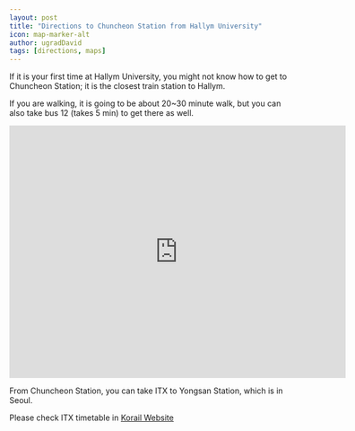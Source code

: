 ```yaml
---
layout: post
title: "Directions to Chuncheon Station from Hallym University"
icon: map-marker-alt
author: ugradDavid
tags: [directions, maps]
---
```


If it is your first time at Hallym University, you might not know how to get to Chuncheon Station; it is the closest train station to Hallym.

If you are walking, it is going to be about 20~30 minute walk, but you can also take bus 12 (takes 5 min) to get there as well.

<iframe src="https://www.google.com/maps/embed?pb=!1m28!1m12!1m3!1d6298.470961505063!2d127.72285812798751!3d37.878175368962886!2m3!1f0!2f0!3f0!3m2!1i1024!2i768!4f13.1!4m13!3e6!4m5!1s0x3562e5e835adb293%3A0x81726c8afcd0f018!2sChuncheon+City+Council%2C+61+Sakju-ro%2C+Gyo-dong%2C+Chuncheon%2C+Gangwon-do!3m2!1d37.8846955!2d127.7364942!4m5!1s0x3562e67169a58e4b%3A0xab8d15fb5aad7cd6!2sChuncheon+Station%2C+Pyeonghwa-ro%2C+Chuncheon-si%2C+Gangwon-do!3m2!1d37.8849801!2d127.7171082!5e0!3m2!1sen!2skr!4v1564719484413!5m2!1sen!2skr" width="600" height="450" frameborder="0" style="border:0" allowfullscreen></iframe>

From Chuncheon Station, you can take ITX to Yongsan Station, which is in Seoul.

Please check ITX timetable in [Korail Website](http://www.letskorail.com/ebizbf/EbizBfTicketSearch.do)
